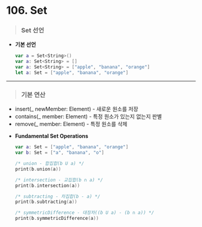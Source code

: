 # 106. Set

> ### Set 선언
* **기본 선언**
    ```swift
    var a = Set<String>()
    var a: Set<String> = []
    var a: Set<String> = ["apple", "banana", "orange"]
    let a: Set = ["apple", "banana", "orange"]
    ```
***

> ### 기본 연산
- insert(_ newMember: Element) - 새로운 원소를 저장
- contains(_ member: Element) - 특정 원소가 있는지 없는지 판별
- remove(_ member: Element) - 특정 원소를 삭제

* **Fundamental Set Operations**
    ```swift
    var a: Set = ["apple", "banana", "orange"]
    var b: Set = ["a", "banana", "o"]

    /* union - 합집합(b U a) */
    print(b.union(a))

    /* intersection - 교집합(b ∩ a) */
    print(b.intersection(a))

    /* subtracting - 차집합(b - a) */
    print(b.subtracting(a))

    /* symmetricDifference - 대칭차((b U a) - (b ∩ a)) */
    print(b.symmetricDifference(a))
    ```